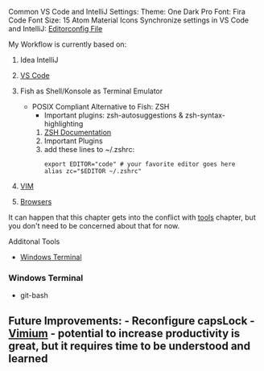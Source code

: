 Common VS Code and IntelliJ Settings:
Theme: One Dark Pro
Font: Fira Code
Font Size: 15
Atom Material Icons
Synchronize settings in VS Code and IntelliJ: [Editorconfig File](https://editorconfig.org/)

My Workflow is currently based on:
1. Idea IntelliJ
2. [VS Code](./code)
3. Fish as Shell/Konsole as Terminal Emulator
    - POSIX Compliant Alternative to Fish: ZSH
      - Important plugins: zsh-autosuggestions & zsh-syntax-highlighting
      1. [ZSH Documentation](http://zsh.sourceforge.net/Doc/Release/zsh_toc.html)
      2. Important Plugins
      3. add these lines to ~/.zshrc:
          ```
          export EDITOR="code" # your favorite editor goes here
          alias zc="$EDITOR ~/.zshrc"
          ```

4. [VIM](./vim.md)
5. [Browsers](./browsers.md)

It can happen that this chapter gets into the conflict with [tools](./../linux/README.md) chapter, but you don't need to be concerned about that for now.

Additonal Tools
- [Windows Terminal](#windows-terminal)
### Windows Terminal
- git-bash


Future Improvements:
	- Reconfigure capsLock
	- [Vimium](https://github.com/philc/vimium/blob/master/README.md)
		- potential to increase productivity is great, but it requires time to be understood and learned
  -
